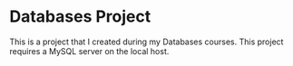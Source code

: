 # Databases Project
This is a project that I created during my Databases courses. This project requires a MySQL server on the local host.
